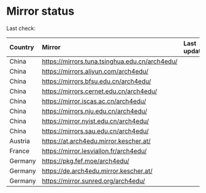 <script src="./time.js"></script>
# Mirror status
Last check: <script type="text/javascript">localize(1723371602.2024798);</script>

|Country|Mirror|Last update|
|:------|:-----|:----------|
|China|https://mirrors.tuna.tsinghua.edu.cn/arch4edu/|<script type="text/javascript">localize(1723358065);</script>|
|China|https://mirrors.aliyun.com/arch4edu/|<script type="text/javascript">localize(1723314911);</script>|
|China|https://mirrors.bfsu.edu.cn/arch4edu/|<script type="text/javascript">localize(1723314911);</script>|
|China|https://mirrors.cernet.edu.cn/arch4edu/|<script type="text/javascript">localize(1723358065);</script>|
|China|https://mirror.iscas.ac.cn/arch4edu/|<script type="text/javascript">localize(1723358065);</script>|
|China|https://mirrors.nju.edu.cn/arch4edu/|<script type="text/javascript">localize(1723314911);</script>|
|China|https://mirror.nyist.edu.cn/arch4edu/|<script type="text/javascript">localize(1723314911);</script>|
|China|https://mirrors.sau.edu.cn/arch4edu/|<script type="text/javascript">localize(1723314911);</script>|
|Austria|https://at.arch4edu.mirror.kescher.at/|<script type="text/javascript">localize(1723358065);</script>|
|France|https://mirror.lesviallon.fr/arch4edu/|<script type="text/javascript">localize(1723314911);</script>|
|Germany|https://pkg.fef.moe/arch4edu/|<script type="text/javascript">localize(1723358065);</script>|
|Germany|https://de.arch4edu.mirror.kescher.at/|<script type="text/javascript">localize(1723358065);</script>|
|Germany|https://mirror.sunred.org/arch4edu/|<script type="text/javascript">localize(1723358065);</script>|

<script src="./tablefilter/tablefilter.js"></script>
<script src="./table.js"></script>